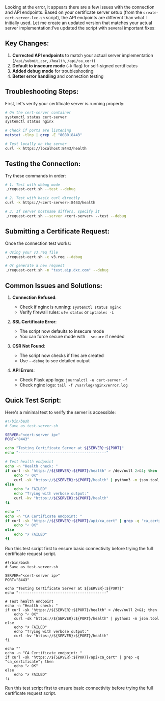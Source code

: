 Looking at the error, it appears there are a few issues with the connection and API endpoints. Based on your certificate server setup (from the `create-cert-server-lxc.sh` script), the API endpoints are different than what I initially used. Let me create an updated version that matches your actual server implementation:I've updated the script with several important fixes:

## Key Changes:

1. **Corrected API endpoints** to match your actual server implementation (`/api/submit_csr`, `/health`, `/api/ca_cert`)
2. **Default to insecure mode** (`-k` flag) for self-signed certificates
3. **Added debug mode** for troubleshooting
4. **Better error handling** and connection testing

## Troubleshooting Steps:

First, let's verify your certificate server is running properly:

```bash
# On the cert-server container
systemctl status cert-server
systemctl status nginx

# Check if ports are listening
netstat -tlnp | grep -E "8080|8443"

# Test locally on the server
curl -k https://localhost:8443/health
```

## Testing the Connection:

Try these commands in order:

```bash
# 1. Test with debug mode
./request-cert.sh --test --debug

# 2. Test with basic curl directly
curl -k https://<cert-server>:8443/health

# 3. If server hostname differs, specify it
./request-cert.sh --server <cert-server> --test --debug
```

## Submitting a Certificate Request:

Once the connection test works:

```bash
# Using your v3.req file
./request-cert.sh -c v3.req --debug

# Or generate a new request
./request-cert.sh -n "test.aip.dxc.com" --debug
```

## Common Issues and Solutions:

1. **Connection Refused**: 
   - Check if nginx is running: `systemctl status nginx`
   - Verify firewall rules: `ufw status` or `iptables -L`

2. **SSL Certificate Error**:
   - The script now defaults to insecure mode
   - You can force secure mode with `--secure` if needed

3. **CSR Not Found**:
   - The script now checks if files are created
   - Use `--debug` to see detailed output

4. **API Errors**:
   - Check Flask app logs: `journalctl -u cert-server -f`
   - Check nginx logs: `tail -f /var/log/nginx/error.log`

## Quick Test Script:

Here's a minimal test to verify the server is accessible:

```bash
#!/bin/bash
# Save as test-server.sh

SERVER="<cert-server ip>"
PORT="8443"

echo "Testing Certificate Server at ${SERVER}:${PORT}"
echo "----------------------------------------"

# Test health endpoint
echo -n "Health check: "
if curl -sk "https://${SERVER}:${PORT}/health" > /dev/null 2>&1; then
    echo "✓ OK"
    curl -sk "https://${SERVER}:${PORT}/health" | python3 -m json.tool
else
    echo "✗ FAILED"
    echo "Trying with verbose output:"
    curl -kv "https://${SERVER}:${PORT}/health"
fi

echo ""
echo -n "CA Certificate endpoint: "
if curl -sk "https://${SERVER}:${PORT}/api/ca_cert" | grep -q "ca_certificate"; then
    echo "✓ OK"
else
    echo "✗ FAILED"
fi
```

Run this test script first to ensure basic connectivity before trying the full certificate request script.

```
#!/bin/bash
# Save as test-server.sh

SERVER="<cert-server ip>"
PORT="8443"

echo "Testing Certificate Server at ${SERVER}:${PORT}"
echo "----------------------------------------"

# Test health endpoint
echo -n "Health check: "
if curl -sk "https://${SERVER}:${PORT}/health" > /dev/null 2>&1; then
    echo "✓ OK"
    curl -sk "https://${SERVER}:${PORT}/health" | python3 -m json.tool
else
    echo "✗ FAILED"
    echo "Trying with verbose output:"
    curl -kv "https://${SERVER}:${PORT}/health"
fi

echo ""
echo -n "CA Certificate endpoint: "
if curl -sk "https://${SERVER}:${PORT}/api/ca_cert" | grep -q "ca_certificate"; then
    echo "✓ OK"
else
    echo "✗ FAILED"
fi
```

Run this test script first to ensure basic connectivity before trying the full certificate request script.